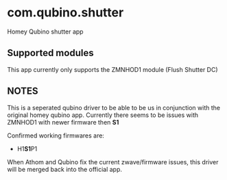 # com.qubino.shutter
Homey Qubino shutter app

## Supported modules

This app currently only supports the ZMNHOD1 module (Flush Shutter DC)

## NOTES

This is a seperated qubino driver to be able to be us in conjunction with the original homey qubino app.
Currently there seems to be issues with ZMNHOD1 with newer firmware then **S1**

Confirmed working firmwares are: 

* H1**S1**P1

When Athom and Qubino fix the current zwave/firmware issues, this driver will be merged back into the official app.
